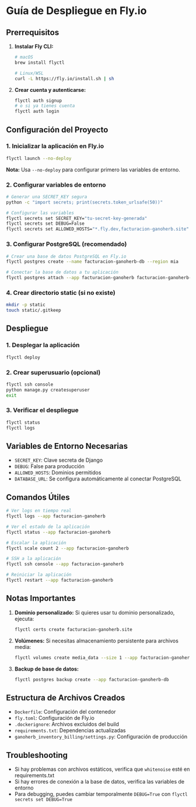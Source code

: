 # Guía de Despliegue en Fly.io

## Prerrequisitos

1. **Instalar Fly CLI:**
   ```bash
   # macOS
   brew install flyctl
   
   # Linux/WSL
   curl -L https://fly.io/install.sh | sh
   ```

2. **Crear cuenta y autenticarse:**
   ```bash
   flyctl auth signup
   # o si ya tienes cuenta
   flyctl auth login
   ```

## Configuración del Proyecto

### 1. Inicializar la aplicación en Fly.io
```bash
flyctl launch --no-deploy
```

**Nota:** Usa `--no-deploy` para configurar primero las variables de entorno.

### 2. Configurar variables de entorno
```bash
# Generar una SECRET_KEY segura
python -c "import secrets; print(secrets.token_urlsafe(50))"

# Configurar las variables
flyctl secrets set SECRET_KEY="tu-secret-key-generada"
flyctl secrets set DEBUG=False
flyctl secrets set ALLOWED_HOSTS="*.fly.dev,facturacion-ganoherb.site"
```

### 3. Configurar PostgreSQL (recomendado)
```bash
# Crear una base de datos PostgreSQL en Fly.io
flyctl postgres create --name facturacion-ganoherb-db --region mia

# Conectar la base de datos a tu aplicación
flyctl postgres attach --app facturacion-ganoherb facturacion-ganoherb-db
```

### 4. Crear directorio static (si no existe)
```bash
mkdir -p static
touch static/.gitkeep
```

## Despliegue

### 1. Desplegar la aplicación
```bash
flyctl deploy
```

### 2. Crear superusuario (opcional)
```bash
flyctl ssh console
python manage.py createsuperuser
exit
```

### 3. Verificar el despliegue
```bash
flyctl status
flyctl logs
```

## Variables de Entorno Necesarias

- `SECRET_KEY`: Clave secreta de Django
- `DEBUG`: False para producción
- `ALLOWED_HOSTS`: Dominios permitidos
- `DATABASE_URL`: Se configura automáticamente al conectar PostgreSQL

## Comandos Útiles

```bash
# Ver logs en tiempo real
flyctl logs --app facturacion-ganoherb

# Ver el estado de la aplicación
flyctl status --app facturacion-ganoherb

# Escalar la aplicación
flyctl scale count 2 --app facturacion-ganoherb

# SSH a la aplicación
flyctl ssh console --app facturacion-ganoherb

# Reiniciar la aplicación
flyctl restart --app facturacion-ganoherb
```

## Notas Importantes

1. **Dominio personalizado:** Si quieres usar tu dominio personalizado, ejecuta:
   ```bash
   flyctl certs create facturacion-ganoherb.site
   ```

2. **Volúmenes:** Si necesitas almacenamiento persistente para archivos media:
   ```bash
   flyctl volumes create media_data --size 1 --app facturacion-ganoherb
   ```

3. **Backup de base de datos:**
   ```bash
   flyctl postgres backup create --app facturacion-ganoherb-db
   ```

## Estructura de Archivos Creados

- `Dockerfile`: Configuración del contenedor
- `fly.toml`: Configuración de Fly.io
- `.dockerignore`: Archivos excluidos del build
- `requirements.txt`: Dependencias actualizadas
- `ganoherb_inventory_billing/settings.py`: Configuración de producción

## Troubleshooting

- Si hay problemas con archivos estáticos, verifica que `whitenoise` esté en requirements.txt
- Si hay errores de conexión a la base de datos, verifica las variables de entorno
- Para debugging, puedes cambiar temporalmente `DEBUG=True` con `flyctl secrets set DEBUG=True` 